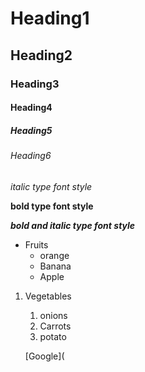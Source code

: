 # Heading1
## Heading2
### Heading3
#### Heading4
##### Heading5
###### Heading6

*italic type font style*

**bold type font style**

***bold and italic type font style***

* Fruits
  * orange
  * Banana
  * Apple
1. Vegetables
    1. onions 
    2. Carrots
    3. potato
   
   [Google](
